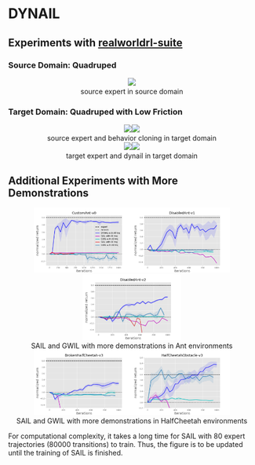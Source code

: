 # DYNAIL

## Experiments with [realworldrl-suite](https://github.com/google-research/realworldrl_suite)

### Source Domain: Quadruped

<div align="center">
    <img src="media/source_expert.gif" width="200"/>
    <br/>
    <font>source expert in source domain</font>
</div>

### Target Domain: Quadruped with Low Friction

<div align="center">
    <img src="media/source_expert_in_target.gif" width="200"/><img src="media/bc.gif" width="200"/>
    <br/>
    <font>source expert and behavior cloning in target domain</font>
</div>


<div align="center">
    <img src="media/target_expert.gif" width="200"/><img src="media/dynail.gif" width="200"/>
    <br/>
    <font>target expert and dynail in target domain</font>
</div>

## Additional Experiments with More Demonstrations

<div align="center">
    <img src="figure/reb_cus.png" width="200"/><img src="figure/reb_dis1.png" width="200"/><img src="figure/reb_dis2.png" width="200"/>
    <br/>
    <font>SAIL and GWIL with more demonstrations in Ant environments</font>
</div>

<div align="center">
    <img src="figure/reb_brohalf.png" width="200"/><img src="figure/reb_halfobs.png" width="200"/>
    <br/>
    <font>SAIL and GWIL with more demonstrations in HalfCheetah environments</font>
</div>

For computational complexity, it takes a long time for SAIL with 80 expert trajectories (80000 transitions) to train. Thus, the figure is to be updated until the training of SAIL is finished.
